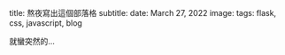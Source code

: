 title: 熬夜寫出這個部落格
subtitle:
date: March 27, 2022
image: 
tags: flask, css, javascript, blog

就蠻突然的...
